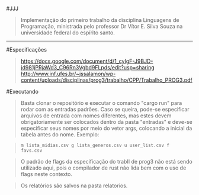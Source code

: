 #JJJ
>Implementação do primeiro trabalho da disciplina Linguagens de Programação, ministrada pelo professor Dr Vítor E. Silva Souza na universidade federal do espírito santo.
<hr>

#Especificações
>https://docs.google.com/document/d/1_cyIgF-J9BJD-jd981jPRjaWd3_C96Rn3Vgbd9FLpds/edit?usp=sharing
>http://www.inf.ufes.br/~jssalamon/wp-content/uploads/disciplinas/prog3/trabalho/CPP/Trabalho_PROG3.pdf

#Executando
>Basta clonar o repositório e executar o comando "cargo run" para rodar com as entradas padrões. Caso se queira, pode-se especificar arquivos de entrada com nomes diferentes, mas estes devem obrigatoriamente ser colocados dentro da pasta "entradas" e deve-se especificar seus nomes por meio do vetor args, colocando a inicial da tabela antes do nome. Exemplo:

>`m lista_midias.csv g lista_generos.csv u user_list.csv f favs.csv`

>O padrão de flags da especificação do trabII de prog3 não está sendo utilizado aqui, pois o compilador de rust não lida bem com o uso de flags neste contexto.

>Os relatórios são salvos na pasta relatorios.